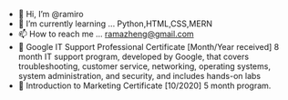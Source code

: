 - 👋 Hi, I’m @ramiro
- 🌱 I’m currently learning ... Python,HTML,CSS,MERN
- 📫 How to reach me ... ramazheng@gmail.com
- 🌟 Google IT Support Professional Certificate [Month/Year received]
8 month IT support program, developed by Google, that covers troubleshooting, customer service,
networking, operating systems, system administration, and security, and includes hands-on labs
- 🌟 Introduction to Marketing Certificate [10/2020] 5 month program.
